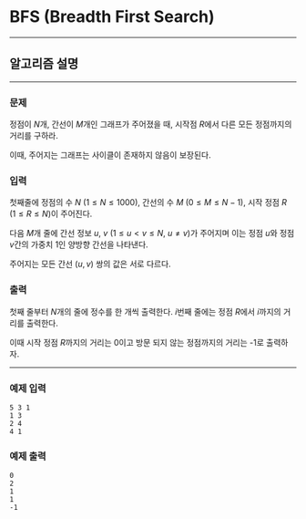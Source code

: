 # BFS (Breadth First Search)
---
## 알고리즘 설명

---
### 문제
정점이 $N$개, 간선이 $M$개인 그래프가 주어졌을 때, 시작점 $R$에서 다른 모든 정점까지의 거리를 구하라.

이때, 주어지는 그래프는 사이클이 존재하지 않음이 보장된다.
### 입력
첫째줄에 정점의 수 $N$ $(1 ≤ N ≤ 1000)$, 간선의 수 $M$ $(0 ≤ M ≤ N-1)$, 시작 정점 $R$ $(1 ≤ R ≤ N)$이 주어진다.

다음 $M$개 줄에 간선 정보 $u$, $v$ $(1 ≤ u < v ≤ N,\ u ≠ v)$가 주어지며 이는 정점 $u$와 정점 $v$간의 가중치 1인 양방향 간선을 나타낸다.

주어지는 모든 간선 $(u, v)$ 쌍의 값은 서로 다르다.

### 출력
첫째 줄부터 $N$개의 줄에 정수를 한 개씩 출력한다. $i$번째 줄에는 정점 $R$에서 $i$까지의 거리를 출력한다.

이때 시작 정점 $R$까지의 거리는 0이고 방문 되지 않는 정점까지의 거리는 -1로 출력하자.

---
### 예제 입력
```
5 3 1
1 3
2 4
4 1
```

### 예제 출력
```
0
2
1
1
-1
```